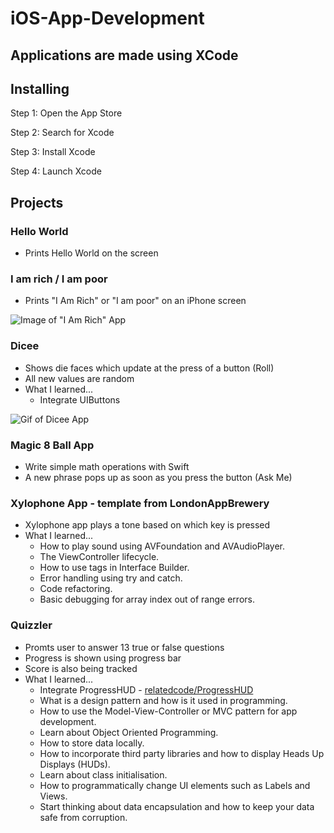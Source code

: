 # iOS-App-Development

## Applications are made using XCode

## Installing
  Step 1: Open the App Store

  Step 2: Search for Xcode 

  Step 3: Install Xcode

  Step 4: Launch Xcode


## Projects

### Hello World
  * Prints Hello World on the screen
### I am rich / I am poor
  * Prints "I Am Rich" or "I am poor" on an iPhone screen
  
  ![Image of "I Am Rich" App](https://raw.githubusercontent.com/londonappbrewery/Images/master/I%20Am%20Rich%20Screenshot.png)
### Dicee 
  * Shows die faces which update at the press of a button (Roll)
  * All new values are random
  * What I learned...
    * Integrate UIButtons
    
  ![Gif of Dicee App](https://raw.githubusercontent.com/londonappbrewery/Images/master/Dicee.gif)
### Magic 8 Ball App
  * Write simple math operations with Swift 
  * A new phrase pops up as soon as you press the button (Ask Me)
### Xylophone App - template from LondonAppBrewery
 * Xylophone app plays a tone based on which key is pressed
 * What I learned...
      * How to play sound using AVFoundation and AVAudioPlayer.
      * The ViewController lifecycle.
      * How to use tags in Interface Builder.
      * Error handling using try and catch.
      * Code refactoring.
      * Basic debugging for array index out of range errors.
### Quizzler 
  * Promts user to answer 13 true or false questions
  * Progress is shown using progress bar
  * Score is also being tracked
  * What I learned...
    * Integrate ProgressHUD - [relatedcode/ProgressHUD](https://github.com/relatedcode/ProgressHUD)
    * What is a design pattern and how is it used in programming.
    * How to use the Model-View-Controller or MVC pattern for app development.
    * Learn about Object Oriented Programming.
    * How to store data locally.
    * How to incorporate third party libraries and how to display Heads Up Displays (HUDs).
    * Learn about class initialisation.
    * How to programmatically change UI elements such as Labels and Views.
    * Start thinking about data encapsulation and how to keep your data safe from corruption.
